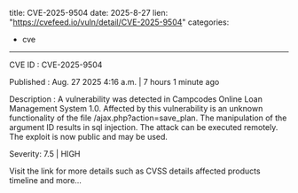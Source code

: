  
title: CVE-2025-9504
date: 2025-8-27
lien: "https://cvefeed.io/vuln/detail/CVE-2025-9504"
categories:
  - cve
---

CVE ID : CVE-2025-9504

Published :  Aug. 27
2025
4:16 a.m. | 7 hours
1 minute ago

Description : A vulnerability was detected in Campcodes Online Loan Management System 1.0. Affected by this vulnerability is an unknown functionality of the file /ajax.php?action=save_plan. The manipulation of the argument ID results in sql injection. The attack can be executed remotely. The exploit is now public and may be used.

Severity: 7.5 | HIGH

Visit the link for more details
such as CVSS details
affected products
timeline
and more...
